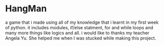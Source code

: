 # HangMan
a game that i made using all of my knowledge that i learnt in my first week of python. it includes modules, if/else statment, for and while loops and many more things like logics and all. i would like to thanks my teacher Angela Yu. She helped me when I was stucked while making this project.
